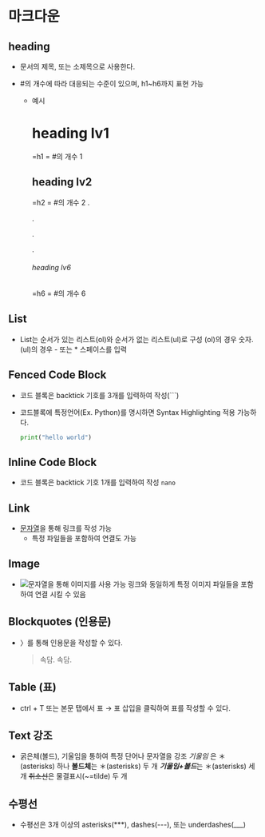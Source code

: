 # 마크다운

## heading

* 문서의 제목, 또는 소제목으로 사용한다.

* #의 개수에 따라 대응되는 수준이 있으며, h1~h6까지 표현 가능

  * 예시

    # heading lv1

    =h1 = #의 개수 1

    ## heading lv2

    =h2 = #의 개수 2
    .

    .

    .

    .

    ###### heading lv6

    =h6 = #의 개수 6

## List

* List는 순서가 있는 리스트(ol)와 순서가 없는 리스트(ul)로 구성
  (ol)의 경우 숫자. (ul)의 경우 - 또는 * 스페이스를 입력

## Fenced Code Block

- 코드 블록은 backtick 기호를 3개를 입력하여 작성(```)

- 코드블록에 특정언어(Ex. Python)를 명시하면 Syntax Highlighting 적용 가능하다.

  ```Python
  print("hello world")
  ```

## Inline Code Block

- 코드 블록은 backtick 기호 1개를 입력하여 작성
  `nano`

## Link

- [문자열](url)을 통해 링크를 작성 가능
  - 특정 파일들을 포함하여 연결도 가능

## Image

- ![문자열](url)을 통해 이미지를 사용 가능
  링크와 동일하게 특정 이미지 파일들을 포함하여 연결 시킬 수 있음

## Blockquotes (인용문)

- 〉를 통해 인용문을 작성할 수 있다.

  > 속담. 속담.

## Table (표)

- ctrl + T 또는 본문 탭에서 표 → 표 삽입을 클릭하여 표를 작성할 수 있다.

## Text 강조

- 굵은체(볼드), 기울임을 통하여 특정 단어나 문자열을 강조
  *기울임* 은 ＊(asterisks) 하나
  **볼드체**는 ＊(asterisks) 두 개
  ***기울임+볼드***는 ＊(asterisks) 세 개
  ~~취소선~~은 물결표시(~=tilde) 두 개

## 수평선

- 수평선은 3개 이상의 asterisks(***), dashes(---), 또는 underdashes(___)

